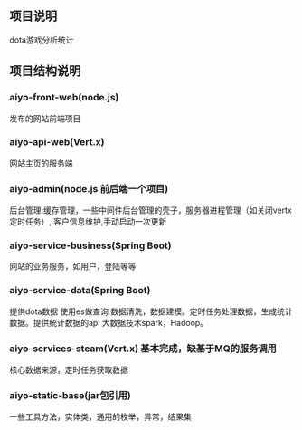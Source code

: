## 项目说明
dota游戏分析统计

## 项目结构说明

### aiyo-front-web(node.js)
发布的网站前端项目

### aiyo-api-web(Vert.x)
网站主页的服务端

### aiyo-admin(node.js 前后端一个项目)
后台管理:缓存管理，一些中间件后台管理的壳子，服务器进程管理（如关闭vertx定时任务）,
客户信息维护,手动启动一次更新

### aiyo-service-business(Spring Boot)
网站的业务服务，如用户，登陆等等

### aiyo-service-data(Spring Boot)
提供dota数据 使用es做查询
数据清洗，数据建模。定时任务处理数据，生成统计数据。提供统计数据的api
大数据技术spark，Hadoop。

### aiyo-services-steam(Vert.x) 基本完成，缺基于MQ的服务调用
核心数据来源，定时任务获取数据

### aiyo-static-base(jar包引用)
一些工具方法，实体类，通用的枚举，异常，结果集

